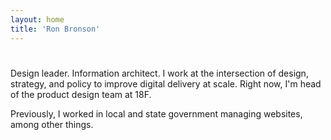 ```yaml
---
layout: home
title: 'Ron Bronson'
---
```


# 

Design leader. Information architect. I work at the intersection of design, strategy, and policy to improve digital delivery at scale. Right now, I'm head of the product design team at 18F. 

Previously, I worked in local and state government managing websites, among other things.